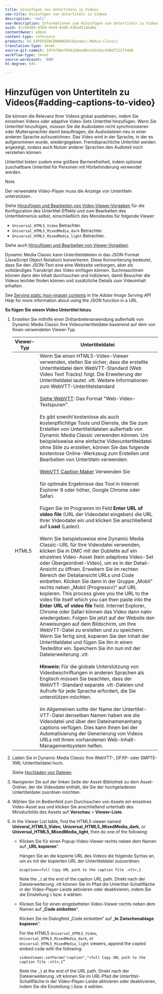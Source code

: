 ```yaml
---
title: Hinzufügen von Untertiteln zu Videos
seo-title: Hinzufügen von Untertiteln zu Videos
description: 'null'
seo-description: Informationen zum Hinzufügen von Untertiteln zu Videos
uuid: 4cc64469-4369-44a9-83db-63bad51aba8a
contentOwner: admin
content-type: reference
products: SG_EXPERIENCEMANAGER/Dynamic-Media-Classic
translation-type: tm+mt
source-git-commit: 1df4f88ef856160ee06c43dc6ec430df122f2408
workflow-type: tm+mt
source-wordcount: '909'
ht-degree: 64%

---
```



# Hinzufügen von Untertiteln zu Videos{#adding-captions-to-video}

Sie können die Relevanz Ihrer Videos global ausdehnen, indem Sie einzelnen Videos oder adaptive Video-Sets Untertitel hinzufügen. Wenn Sie Untertitel hinzufügen, müssen Sie die Audiodaten nicht synchronisieren oder Muttersprachler damit beauftragen, die Audiodateien neu in einer anderen Sprache aufzuzeichnen. Das Video wird in der Sprache, in der es aufgenommen wurde, wiedergegeben. Fremdsprachliche Untertitel werden angezeigt, sodass auch Nutzer anderer Sprachen den Audioteil noch verstehen können.

Untertitel bieten zudem eine größere Barrierefreiheit, indem optional zuschaltbare Untertitel für Personen mit Hörbehinderung verwendet werden.

>[!NOTE]
>
>Der verwendete Video-Player muss die Anzeige von Untertiteln unterstützen. 

Siehe [Hinzufügen und Bearbeiten von Video-Viewer-Vorgaben](previewing-videos-video-viewer.md#adding_or_editing_a_video_viewer_preset) für die Konfiguration des Untertitel-Effekts und zum Bearbeiten des Untertitelmenüs selbst, einschließlich des Menütextes für folgende Viewer:

* `Universal_HTML5_Video` Betrachter.
* `Universal_HTML5_MixedMedia_dark` Betrachter.
* `Universal_HTML5_MixedMedia_light` Betrachter.

Siehe auch [Hinzufügen und Bearbeiten von Viewer-Vorgaben](application-setup.md#adding_and_editing_viewer_presets).

Dynamic Media Classic kann Untertiteldateien in das JSON-Format (JavaScript Object Notation) konvertieren. Diese Konvertierung bedeutet, dass Sie den JSON-Text eine eine Webseite verborgen, aber als vollständiges Transkript des Video einfügen können. Suchmaschinen können dann den Inhalt durchsuchen und indizieren, damit Besucher die Videos leichter finden können und zusätzliche Details zum Videoinhalt erhalten.

See [Serving static (non-image) contents](https://docs.adobe.com/content/help/en/dynamic-media-developer-resources/image-serving-api/image-serving-api/c-serving-static-nonimage-contents.html) in the *Adobe Image Serving API Help* for more information about using the JSON function in a URL.

**So fügen Sie einem Video Untertitel hinzu**

1. Erstellen Sie mithilfe einer Drittanbieteranwendung außerhalb von Dynamic Media Classic Ihre Videountertiteldatei basierend auf dem von Ihnen verwendeten Viewer-Typ.

   | Viewer-Typ | Untertiteldatei |
   |--- |--- |
   | HTML5 | Wenn Sie einen HTML5-Video-Viewer verwenden, stellen Sie sicher, dass die erstellte Untertiteldatei dem WebVTT-Standard (Web Video Text Tracks) folgt. Die Erweiterung der Untertiteldatei lautet .vtt. Weitere Informationen zum WebVTT-Untertitelstandard<br><br>[Siehe WebVTT](https://dev.w3.org/html5/webvtt/): Das Format &quot;Web-Video-Textspuren&quot;. <br><br>Es gibt sowohl kostenlose als auch kostenpflichtige Tools und Dienste, die Sie zum Erstellen von Untertiteldateien außerhalb von Dynamic Media Classic verwenden können. Um beispielsweise eine einfache Videountertiteldatei ohne Stile zu erstellen, können Sie das folgende kostenlose Online-Werkzeug zum Erstellen und Bearbeiten von Untertiteln verwenden: <br><br>[WebVTT Caption Maker](https://testdrive-archive.azurewebsites.net/Graphics/CaptionMaker/Default.html) Verwenden Sie <br><br>für optimale Ergebnisse das Tool in Internet Explorer 9 oder höher, Google Chrome oder Safari. <br><br>Fügen Sie im Programm im Feld <b>Enter URL of video file</b> (URL der Videodatei eingeben) die URL Ihrer Videodatei ein und klicken Sie anschließend auf <b>Load</b> (Laden). <br><br>Wenn Sie beispielsweise eine Dynamic Media Classic-URL für Ihre Videodatei verwenden, klicken Sie in DMC mit der Dublette auf ein einzelnes Video-Asset (kein adaptives Video-Set oder Übergeordnet-Video), um es in der Detail-Ansicht zu öffnen. Erweitern Sie im rechten Bereich der Detailansicht URLs und Code einbetten. Klicken Sie dann in der Gruppe „Mobil“ rechts neben „Mobil (Progressiv)“ auf URL kopieren. This process gives you the URL to the video file itself which you can then paste into the <b>Enter URL of video file</b> field. Internet Explorer, Chrome oder Safari können das Video dann nativ wiedergeben. Folgen Sie jetzt auf der Website den Anweisungen auf dem Bildschirm, um Ihre WebVTT-Datei zu erstellen und zu speichern. Wenn Sie fertig sind, kopieren Sie den Inhalt der Untertiteldatei und fügen Sie ihn in einen Texteditor ein. Speichern Sie ihn nun mit der Dateierweiterung .vtt. <br><br><b>Hinweis:</b> Für die globale Unterstützung von Videobeschriftungen in anderen Sprachen als Englisch müssen Sie beachten, dass der WebVTT-Standard separate .vtt-Dateien und Aufrufe für jede Sprache erfordert, die Sie unterstützen möchten. <br><br>Im Allgemeinen sollte der Name der Untertitel-VTT-Datei denselben Namen haben wie die Videodatei und über den Dateinamenanhang captions verfügen. Dies kann Ihnen bei der Automatisierung der Generierung von Videos URLs mit Ihrem vorhandenen Web-Inhalt-Managementsystem helfen. |

1. Laden Sie in Dynamic Media Classic Ihre WebVTT-, DFXP- oder SMPTE-XML-Untertiteldatei hoch.

   Siehe [Hochladen von Dateien](uploading-files.md#uploading_files).

1. Navigieren Sie auf der linken Seite der Asset-Bibliothek zu dem Asset-Ordner, der die Videodatei enthält, die Sie der hochgeladenen Untertiteldatei zuordnen möchten.
1. Wählen Sie im Bedienfeld zum Durchsuchen von Assets ein einzelnes Video-Asset aus und klicken Sie anschließend unterhalb des Miniaturbilds des Assets auf **Vorschau** > **Viewer-Liste**.
1. In the Viewer List table, find the HTML5 viewer named **Univeral_HTML5_Video**, **Universal_HTML5_MixedMedia_dark**, or **Universal_HTML5_MixedMedia_light**, then do one of the following:

   * Klicken Sie für einen Popup-Video-Viewer rechts neben dem Namen auf „**URL kopieren**“.

      Hängen Sie an die kopierte URL des Videos die folgende Syntax an, um es mit der kopierten URL der Untertiteldatei zuzuordnen:

      `&caption=<full Copy URL path to the caption file .vtt>,1`

      Note the `,1` at the end of the caption URL path. Direkt nach der Dateierweiterung .vtt können Sie im Pfad die Untertitel-Schaltfläche in der Video-Player-Leiste aktivieren oder deaktivieren, indem Sie die Einstellung `1` bzw. `0` wählen.

   * Klicken Sie für einen eingebetteten Video-Viewer rechts neben dem Namen auf „**Code einbetten**“.

      Klicken Sie im Dialogfeld „Code einbetten“ auf „**In Zwischenablage kopieren**“.

      For the HTML5 `Universal_HTML5_Video`, `Universal_HTML5_MixedMedia_dark`, or `Universal_HTML5_MixedMedia_light` viewers, append the copied embed code with the following:

      `videoViewer.setParam("caption","<full Copy URL path to the caption file .vtt>,1”`

      Note the `,1` at the end of the URL path. Direkt nach der Dateierweiterung .vtt können Sie im URL-Pfad die Untertitel-Schaltfläche in der Video-Player-Leiste aktivieren oder deaktivieren, indem Sie die Einstellung `1` bzw. `0` wählen.

